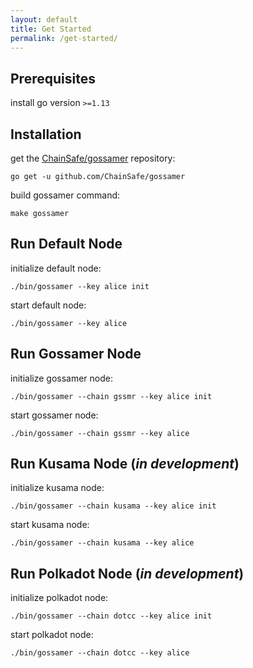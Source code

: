 ```yaml
---
layout: default
title: Get Started
permalink: /get-started/
---
```


## Prerequisites

install go version `>=1.13`

## Installation

get the [ChainSafe/gossamer](https://github.com/ChainSafe/gossamer) repository:
```
go get -u github.com/ChainSafe/gossamer
```

build gossamer command:
```
make gossamer
```

## Run Default Node

initialize default node:
```
./bin/gossamer --key alice init
```

start default node:
```
./bin/gossamer --key alice
```

## Run Gossamer Node

initialize gossamer node:
```
./bin/gossamer --chain gssmr --key alice init
```

start gossamer node:
```
./bin/gossamer --chain gssmr --key alice
```

## Run Kusama Node (_in development_)

initialize kusama node:
```
./bin/gossamer --chain kusama --key alice init
```

start kusama node:
```
./bin/gossamer --chain kusama --key alice
```

## Run Polkadot Node (_in development_)

initialize polkadot node:
```
./bin/gossamer --chain dotcc --key alice init
```

start polkadot node:
```
./bin/gossamer --chain dotcc --key alice
```
